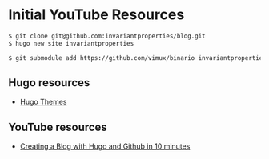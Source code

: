 # Initial YouTube Resources

```sh
$ git clone git@github.com:invariantproperties/blog.git
$ hugo new site invariantproperties

$ git submodule add https://github.com/vimux/binario invariantproperties/themes/binario
```

## Hugo resources

- [Hugo Themes](https://themes.gohugo.io/)

## YouTube resources

- [Creating a Blog with Hugo and Github in 10 minutes](https://www.youtube.com/watch?v=LIFvgrRxdt4)
